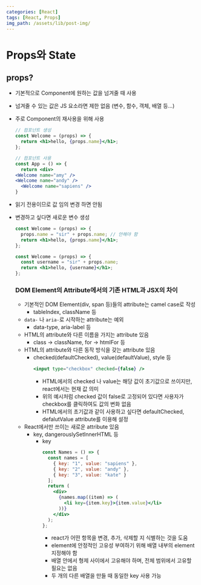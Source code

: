 ```yaml
---
categories: [React]
tags: [React, Props]
img_path: /assets/lib/post-img/
---
```


# Props와 State

## props?

- 기본적으로 Component에 원하는 값을 넘겨줄 때 사용
- 넘겨줄 수 있는 값은 JS 요소라면 제한 없음 (변수, 함수, 객체, 배열 등...)
- 주로 Component의 재사용을 위해 사용

  ```jsx
  // 컴포넌트 생성
  const Welcome = (props) => {
    return <h1>hello, {props.name}</h1>;
  };
  ```

  ```jsx
  // 컴포넌트 사용
  const App = () => {
    return <div>
  <Welcome name="amy" />
  <Welcome name="andy" />
    <Welcome name="sapiens" />
  }
  ```

- 읽기 전용이므로 값 임의 변경 하면 안됨
- 변경하고 싶다면 새로운 변수 생성

  ```jsx
  const Welcome = (props) => {
    props.name = "sir" + props.name; // 안해야 함
    return <h1>hello, {props.name}</h1>;
  };
  ```

  ```jsx
  const Welcome = (props) => {
    const username = "sir" + props.name;
    return <h1>hello, {username}</h1>;
  };
  ```

  ### DOM Element의 Attribute에서의 기존 HTML과 JSX의 차이

  - 기본적인 DOM Element(div, span 등)들의 attribute는 camel case로 작성
    - tableIndex, className 등
  - `data-` 나 `aria-`로 시작하는 attribute는 예외
    - data-type, aria-label 등
  - HTML의 attribute와 다른 이름을 가지는 attribute 있음
    - class -> className, for -> htmlFor 등
  - HTML의 attribute와 다른 동작 방식을 갖는 attribute 있음
    - checked(defaultChecked), value(defaultValue), style 등
      ```jsx
      <input type="checkbox" checked={false} />
      ```
      - HTML에서의 checked 나 value는 해당 값이 초기값으로 쓰이지만, react에서는 현재 값 의미
      - 위의 예시처럼 checked 값이 false로 고정되어 있다면 사용자가 checkbox를 클릭하여도 값의 변화 없음
      - HTML에서의 초기값과 같이 사용하고 싶다면 defaultChecked, defalutValue attribute를 이용해 설정
  - React에서만 쓰이는 새로운 attribute 있음
    - key, dangerouslySetInnerHTML 등
      - key
        ```jsx
        const Names = () => {
          const names = [
            { key: "1", value: "sapiens" },
            { key: "2", value: "andy" },
            { key: "3", value: "kate" }
          ];
          return (
            <div>
              {names.map((item) => (
                <li key={item.key}>{item.value}</li>
              ))}
            </div>
          );
        };
        ```
        - react가 어떤 항목을 변경, 추가, 삭제할 지 식별하는 것을 도움
        - element에 안정적인 고유성 부여하기 위해 배열 내부의 element 지정해야 함
        - 배열 안에서 형제 사이에서 고유해야 하며, 전체 범위에서 고유할 필요는 없음
        - 두 개의 다른 배열을 만들 때 동일한 key 사용 가능
